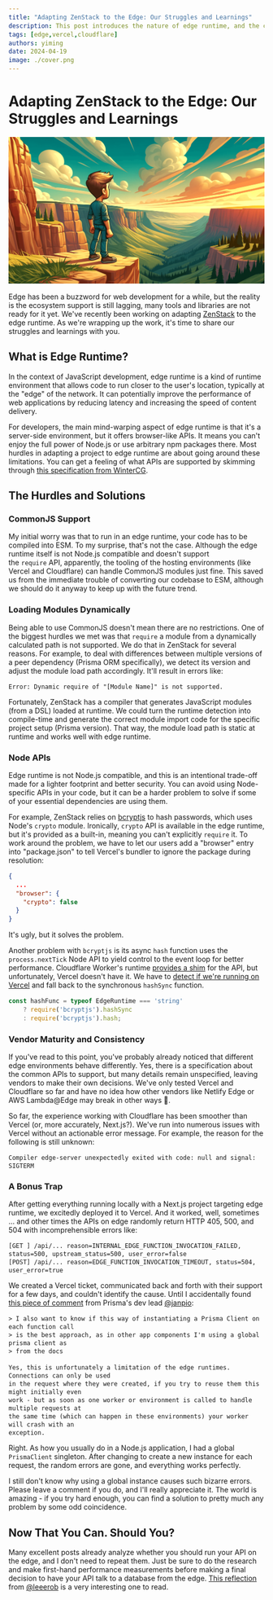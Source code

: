 ```yaml
---
title: "Adapting ZenStack to the Edge: Our Struggles and Learnings"
description: This post introduces the nature of edge runtime, and the common problems that you'll face when adapting a project to run on it.
tags: [edge,vercel,cloudflare]
authors: yiming
date: 2024-04-19
image: ./cover.png
---
```


# Adapting ZenStack to the Edge: Our Struggles and Learnings

![Cover Image](cover.png)

Edge has been a buzzword for web development for a while, but the reality is the ecosystem support is still lagging, many tools and libraries are not ready for it yet. We've recently been working on adapting [ZenStack](https://zenstack.dev) to the edge runtime. As we're wrapping up the work, it's time to share our struggles and learnings with you.

<!--truncate-->

## What is Edge Runtime?

In the context of JavaScript development, edge runtime is a kind of runtime environment that allows code to run closer to the user's location, typically at the "edge" of the network. It can potentially improve the performance of web applications by reducing latency and increasing the speed of content delivery.

For developers, the main mind-warping aspect of edge runtime is that it's a server-side environment, but it offers browser-like APIs. It means you can't enjoy the full power of Node.js or use arbitrary npm packages there. Most hurdles in adapting a project to edge runtime are about going around these limitations. You can get a feeling of what APIs are supported by skimming through [this specification from WinterCG](https://common-min-api.proposal.wintercg.org/). 

## The Hurdles and Solutions

### CommonJS Support

My initial worry was that to run in an edge runtime, your code has to be compiled into ESM. To my surprise, that's not the case. Although the edge runtime itself is not Node.js compatible and doesn't support the `require` API, apparently, the tooling of the hosting environments (like Vercel and Cloudflare) can handle CommonJS modules just fine. This saved us from the immediate trouble of converting our codebase to ESM, although we should do it anyway to keep up with the future trend.

### Loading Modules Dynamically

Being able to use CommonJS doesn't mean there are no restrictions. One of the biggest hurdles we met was that `require` a module from a dynamically calculated path is not supported. We do that in ZenStack for several reasons. For example, to deal with differences between multiple versions of a peer dependency (Prisma ORM specifically), we detect its version and adjust the module load path accordingly. It'll result in errors like:

```plaintext
Error: Dynamic require of "[Module Name]" is not supported.
```

Fortunately, ZenStack has a compiler that generates JavaScript modules (from a DSL) loaded at runtime. We could turn the runtime detection into compile-time and generate the correct module import code for the specific project setup (Prisma version). That way, the module load path is static at runtime and works well with edge runtime.

### Node APIs

Edge runtime is not Node.js compatible, and this is an intentional trade-off made for a lighter footprint and better security. You can avoid using Node-specific APIs in your code, but it can be a harder problem to solve if some of your essential dependencies are using them.

For example, ZenStack relies on [bcryptjs](https://github.com/dcodeIO/bcrypt.js) to hash passwords, which uses Node's `crypto` module. Ironically, `crypto` API is available in the edge runtime, but it's provided as a built-in, meaning you can't explicitly `require` it. To work around the problem, we have to let our users add a "browser" entry into "package.json" to tell Vercel's bundler to ignore the package during resolution:

```json
{
  ...
  "browser": {
    "crypto": false
  }
}
```

It's ugly, but it solves the problem.

Another problem with `bcryptjs` is its async `hash` function uses the `process.nextTick` Node API to yield control to the event loop for better performance. Cloudflare Worker's runtime [provides a shim](https://developers.cloudflare.com/workers/runtime-apis/nodejs/process/) for the API, but unfortunately, Vercel doesn't have it. We have to [detect if we're running on Vercel](https://edge-runtime.vercel.app/features/available-apis#addressing-the-runtime) and fall back to the synchronous `hashSync` function.

```ts
const hashFunc = typeof EdgeRuntime === 'string' 
    ? require('bcryptjs').hashSync 
    : require('bcryptjs').hash;
```

### Vendor Maturity and Consistency

If you've read to this point, you've probably already noticed that different edge environments behave differently. Yes, there is a specification about the common APIs to support, but many details remain unspecified, leaving vendors to make their own decisions. We've only tested Vercel and Cloudflare so far and have no idea how other vendors like Netlify Edge or AWS Lambda@Edge may break in other ways 🤔.

So far, the experience working with Cloudflare has been smoother than Vercel (or, more accurately, Next.js?). We've run into numerous issues with Vercel without an actionable error message. For example, the reason for the following is still unknown:

```plaintext
Compiler edge-server unexpectedly exited with code: null and signal: SIGTERM
```

### A Bonus Trap

After getting everything running locally with a Next.js project targeting edge runtime, we excitedly deployed it to Vercel. And it worked, well, sometimes ... and other times the APIs on edge randomly return HTTP 405, 500, and 504 with incomprehensible errors like: 

```plaintext
[GET ] /api/... reason=INTERNAL_EDGE_FUNCTION_INVOCATION_FAILED, status=500, upstream_status=500, user_error=false
[POST] /api/... reason=EDGE_FUNCTION_INVOCATION_TIMEOUT, status=504, user_error=true
```

We created a Vercel ticket, communicated back and forth with their support for a few days, and couldn't identify the cause. Until I accidentally found [this piece of comment](https://github.com/prisma/prisma/issues/20566#issuecomment-2021594203) from Prisma's dev lead [@janpio](https://github.com/janpio):

```
> I also want to know if this way of instantiating a Prisma Client on each function call
> is the best approach, as in other app components I'm using a global prisma client as 
> from the docs

Yes, this is unfortunately a limitation of the edge runtimes. Connections can only be used
in the request where they were created, if you try to reuse them this might initially even
work - but as soon as one worker or environment is called to handle multiple requests at
the same time (which can happen in these environments) your worker will crash with an
exception.
```

Right. As how you usually do in a Node.js application, I had a global `PrismaClient` singleton. After changing to create a new instance for each request, the random errors are gone, and everything works perfectly. 

I still don't know why using a global instance causes such bizarre errors. Please leave a comment if you do, and I'll really appreciate it. The world is amazing - if you try hard enough, you can find a solution to pretty much any problem by some odd coincidence.

## Now That You Can. Should You?

Many excellent posts already analyze whether you should run your API on the edge, and I don't need to repeat them. Just be sure to do the research and make first-hand performance measurements before making a final decision to have your API talk to a database from the edge. [This reflection](https://twitter.com/leeerob/status/1780705942734331983) from [@leeerob](https://twitter.com/leeerob) is a very interesting one to read.
